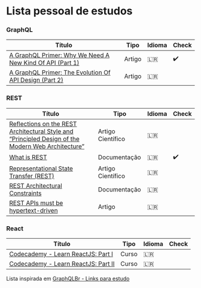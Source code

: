# Lista pessoal de estudos

### GraphQL
 Título | Tipo  | Idioma | Check
------- | ------  | ------ | ------
[A GraphQL Primer: Why We Need A New Kind Of API (Part 1)](https://www.smashingmagazine.com/2018/01/graphql-primer-new-api-part-1/) | Artigo | 🇱🇷 | :heavy_check_mark:
[A GraphQL Primer: The Evolution Of API Design (Part 2)](https://www.smashingmagazine.com/2018/01/graphql-primer-new-api-part-2/) | Artigo | 🇱🇷 | 



### REST
 Título | Tipo  | Idioma | Check
------- | ------  | ------ | ------
[Reflections on the REST Architectural Style and “Principled Design of the Modern Web Architecture”](https://static.googleusercontent.com/media/research.google.com/en//pubs/archive/46310.pdf) | Artigo Científico | 🇱🇷 | 
[What is REST](https://restfulapi.net/) | Documentação | 🇱🇷 | :heavy_check_mark:
[Representational State Transfer (REST)](https://www.ics.uci.edu/~fielding/pubs/dissertation/rest_arch_style.htm) | Artigo Científico | 🇱🇷 | 
[REST Architectural Constraints](https://restfulapi.net/rest-architectural-constraints/) | Documentação | 🇱🇷 | 
[REST APIs must be hypertext-driven](http://roy.gbiv.com/untangled/2008/rest-apis-must-be-hypertext-driven) | Artigo | 🇱🇷 | 


### React
 Título | Tipo  | Idioma | Check
------- | ------  | ------ | ------
[Codecademy - Learn ReactJS: Part I](https://www.codecademy.com/learn/react-101) | Curso | 🇱🇷 | 
[Codecademy - Learn ReactJS: Part II](https://www.codecademy.com/learn/react-102) | Curso | 🇱🇷 | 


Lista inspirada em [GraphQLBr - Links para estudo](https://github.com/GraphQLBr/links-para-estudo)
